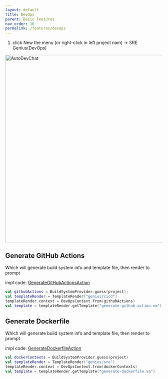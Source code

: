 ```yaml
---
layout: default
title: DevOps
parent: Basic Features
nav_order: 10
permalink: /features/devops
---
```


1. click New the menu (or right-click in left project nam) -> SRE Genius(DevOps)

<img src="https://unitmesh.cc/auto-dev/ci-cd.png" alt="AutoDevChat" width="600px"/>

## Generate GitHub Actions

Which will generate build system info and template file, then render to prompt

impl code: [GenerateGitHubActionsAction](https://github.com/unit-mesh/auto-dev/blob/master/src/main/kotlin/cc/unitmesh/genius/actions/GenerateGitHubActionsAction.kt)

```kotlin
val githubActions = BuildSystemProvider.guess(project);
val templateRender = TemplateRender("genius/cicd")
templateRender.context = DevOpsContext.from(githubActions)
val template = templateRender.getTemplate("generate-github-action.vm")
```

## Generate Dockerfile

Which will generate build system info and template file, then render to prompt

impl code: [GenerateDockerfileAction](https://github.com/unit-mesh/auto-dev/blob/master/src/main/kotlin/cc/unitmesh/genius/actions/GenerateDockerfileAction.kt)

```kotlin
val dockerContexts = BuildSystemProvider.guess(project)
val templateRender = TemplateRender("genius/sre")
templateRender.context = DevOpsContext.from(dockerContexts)
val template = templateRender.getTemplate("generate-dockerfile.vm")
```
